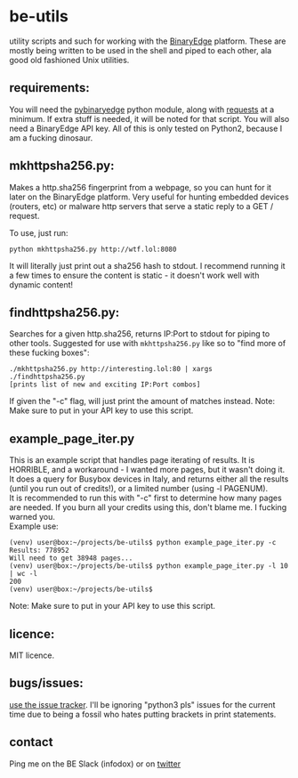 # be-utils
utility scripts and such for working with the [BinaryEdge](https://binaryedge.io) platform. These are mostly being written to be used in the shell and piped to each other, ala good old fashioned Unix utilities. 

## requirements:
You will need the [pybinaryedge](https://github.com/Te-k/pybinaryedge) python module, along with [requests](https://github.com/kennethreitz/requests) at a minimum. If extra stuff is needed, it will be noted for that script. You will also need a BinaryEdge API key. All of this is only tested on Python2, because I am a fucking dinosaur. 

## mkhttpsha256.py:
Makes a http.sha256 fingerprint from a webpage, so you can hunt for it later on the BinaryEdge platform. Very useful for hunting embedded devices (routers, etc) or malware http servers that serve a static reply to a GET / request.

To use, just run:
```
python mkhttpsha256.py http://wtf.lol:8080
```
It will literally just print out a sha256 hash to stdout. I recommend running it a few times to ensure the content is static - it doesn't work well with dynamic content!

## findhttpsha256.py:
Searches for a given http.sha256, returns IP:Port to stdout for piping to other tools. Suggested for use with `mkhttpsha256.py` like so to "find more of these fucking boxes":
```
./mkhttpsha256.py http://interesting.lol:80 | xargs ./findhttpsha256.py
[prints list of new and exciting IP:Port combos]
```  
If given the "-c" flag, will just print the amount of matches instead.
Note: Make sure to put in your API key to use this script. 

## example_page_iter.py
This is an example script that handles page iterating of results. It is HORRIBLE, and a workaround - I wanted more pages, but it wasn't doing it.  
It does a query for Busybox devices in Italy, and returns either all the results (until you run out of credits!), or a limited number (using -l PAGENUM).   
It is recommended to run this with "-c" first to determine how many pages are needed. If you burn all your credits using this, don't blame me. I fucking warned you.   
Example use:
```
(venv) user@box:~/projects/be-utils$ python example_page_iter.py -c
Results: 778952
Will need to get 38948 pages...
(venv) user@box:~/projects/be-utils$ python example_page_iter.py -l 10 | wc -l
200
(venv) user@box:~/projects/be-utils$ 
```
Note: Make sure to put in your API key to use this script.

## licence:
MIT licence.

## bugs/issues:
[use the issue tracker](https://github.com/0x27/be-utils/issues). I'll be ignoring "python3 pls" issues for the current time due to being a fossil who hates putting brackets in print statements.

## contact
Ping me on the BE Slack (infodox) or on [twitter](https://twitter.com/info_dox) 
